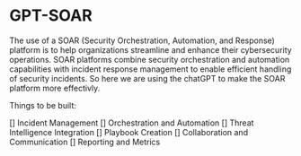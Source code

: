 # GPT-SOAR
The use of a SOAR (Security Orchestration, Automation, and Response) platform is to help organizations streamline and enhance their cybersecurity operations. SOAR platforms combine security orchestration and automation capabilities with incident response management to enable efficient handling of security incidents. So here we are using the chatGPT to make the SOAR platform more effectivly.

Things to be built:

[] Incident Management
[] Orchestration and Automation
[] Threat Intelligence Integration
[] Playbook Creation
[] Collaboration and Communication
[] Reporting and Metrics

